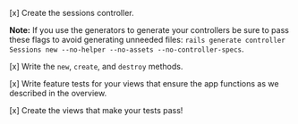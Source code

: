 [x] Create the sessions controller.

  **Note:** If you use the generators to generate your controllers be sure to pass these flags to avoid generating unneeded files: `rails generate controller Sessions new --no-helper --no-assets --no-controller-specs`.

[x] Write the `new`, `create`, and `destroy` methods.

[x] Write feature tests for your views that ensure the app functions as we described in the overview.

[x] Create the views that make your tests pass!
